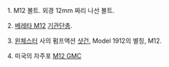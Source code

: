 1\. M12 볼트. 외경 12mm 짜리 나선 볼트.

2\. [베레타 M12](%EB%B2%A0%EB%A0%88%ED%83%80%20M12.md)
[기관단총](%EA%B8%B0%EA%B4%80%EB%8B%A8%EC%B4%9D.md).

3\. [윈체스터](%EC%9C%88%EC%B2%B4%EC%8A%A4%ED%84%B0.md) 사의 펌프액션
[샷건](%EC%83%B7%EA%B1%B4.md), Model 1912의 별칭, M12.

4\. 미국의 자주포 [M12 GMC](M12%20GMC.md)

